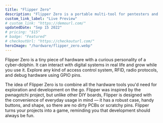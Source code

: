 ```yaml
---
title: "Flipper Zero"
description: "Flipper Zero is a portable multi-tool for pentesters and geeks in a toy-like body."
custom_link_label: "Live Preview"
# custom_link: "https://demourl.com/"
updatedDate: "Sep 15 2022"
# pricing: "$15"
# badge: "Featured"
# checkoutUrl: "https://checkouturl.com/"
heroImage: "/hardware/flipper_zero.webp"
---
```


Flipper Zero is a tiny piece of hardware with a curious personality of a cyber-dolphin. It can interact with digital systems in real life and grow while you use it. Explore any kind of access control system, RFID, radio protocols, and debug hardware using GPIO pins.

The idea of Flipper Zero is to combine all the hardware tools you'd need for exploration and development on the go. Flipper was inspired by the pwnagotchi project, but unlike other DIY boards, Flipper is designed with the convenience of everyday usage in mind — it has a robust case, handy buttons, and shape, so there are no dirty PCBs or scratchy pins. Flipper turns your projects into a game, reminding you that development should always be fun.